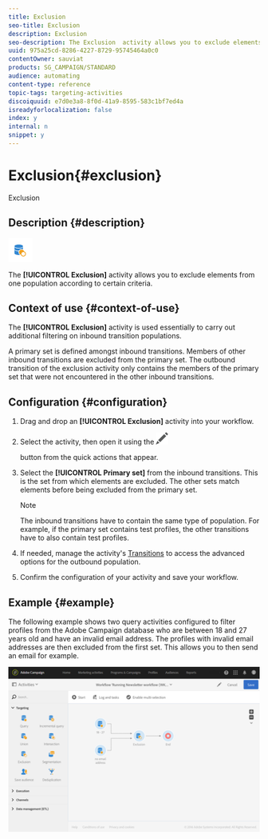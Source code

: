 ```yaml
---
title: Exclusion
seo-title: Exclusion
description: Exclusion
seo-description: The Exclusion  activity allows you to exclude elements from one population according to certain criteria.
uuid: 975a25cd-8286-4227-8729-95745464a0c0
contentOwner: sauviat
products: SG_CAMPAIGN/STANDARD
audience: automating
content-type: reference
topic-tags: targeting-activities
discoiquuid: e7d0e3a8-8f0d-41a9-8595-583c1bf7ed4a
isreadyforlocalization: false
index: y
internal: n
snippet: y
---
```


# Exclusion{#exclusion}

Exclusion

## Description {#description}

![](assets/exclusion.png)

The **[!UICONTROL Exclusion]** activity allows you to exclude elements from one population according to certain criteria.

## Context of use {#context-of-use}

The **[!UICONTROL Exclusion]** activity is used essentially to carry out additional filtering on inbound transition populations.

A primary set is defined amongst inbound transitions. Members of other inbound transitions are excluded from the primary set. The outbound transition of the exclusion activity only contains the members of the primary set that were not encountered in the other inbound transitions.

## Configuration {#configuration}

1. Drag and drop an **[!UICONTROL Exclusion]** activity into your workflow.
1. Select the activity, then open it using the  ![](assets/edit_darkgrey-24px.png)

   button from the quick actions that appear.
1. Select the **[!UICONTROL Primary set]** from the inbound transitions. This is the set from which elements are excluded. The other sets match elements before being excluded from the primary set.

   >[!NOTE]
   >
   >The inbound transitions have to contain the same type of population. For example, if the primary set contains test profiles, the other transitions have to also contain test profiles.

1. If needed, manage the activity's [Transitions](../../automating/using/executing-a-workflow.md#managing-an-activity-s-outbound-transitions) to access the advanced options for the outbound population.
1. Confirm the configuration of your activity and save your workflow.

## Example {#example}

The following example shows two query activities configured to filter profiles from the Adobe Campaign database who are between 18 and 27 years old and have an invalid email address. The profiles with invalid email addresses are then excluded from the first set. This allows you to then send an email for example.

![](assets/wkf_exclusion_example.png)

